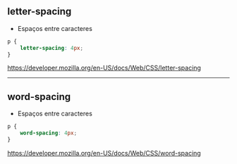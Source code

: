 ## letter-spacing

* Espaços entre caracteres

```css
p {
    letter-spacing: 4px;
}
```

https://developer.mozilla.org/en-US/docs/Web/CSS/letter-spacing

---------------------------------------------------------------------------------------------

## word-spacing

* Espaços entre caracteres

```css
p {
    word-spacing: 4px;
}
```

https://developer.mozilla.org/en-US/docs/Web/CSS/word-spacing